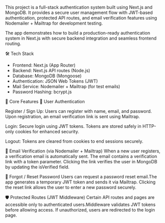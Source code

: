 This project is a full-stack authentication system built using Next.js and MongoDB.
It provides a secure user management flow with JWT-based authentication, protected API routes, and email verification features using Nodemailer + Mailtrap for development testing.

The app demonstrates how to build a production-ready authentication system in Next.js with secure backend integration and seamless frontend routing.

🛠️ Tech Stack
- Frontend: Next.js (App Router)
- Backend: Next.js API routes (Node.js)
- Database: MongoDB (Mongoose)
- Authentication: JSON Web Tokens (JWT)
- Mail Service: Nodemailer + Mailtrap (for test emails)
- Password Hashing: bcrypt.js

🔐 Core Features
🧍 User Authentication

Register / Sign Up:
Users can register with name, email, and password.
Upon registration, an email verification link is sent using Mailtrap.

Login:
Secure login using JWT tokens.
Tokens are stored safely in HTTP-only cookies for enhanced security.

Logout:
Tokens are cleared from cookies to end sessions securely.

📧 Email Verification (via Nodemailer + Mailtrap)
When a new user registers, a verification email is automatically sent. The email contains a verification link with a token parameter. Clicking the link verifies the user in MongoDB by updating the isVerified field.

🔑 Forgot / Reset Password
Users can request a password reset email.The app generates a temporary JWT token and sends it via Mailtrap. Clicking the reset link allows the user to enter a new password securely.

🛡️ Protected Routes (JWT Middleware)
Certain API routes and pages are accessible only to authenticated users.Middleware validates JWT tokens before allowing access. If unauthorized, users are redirected to the login page.